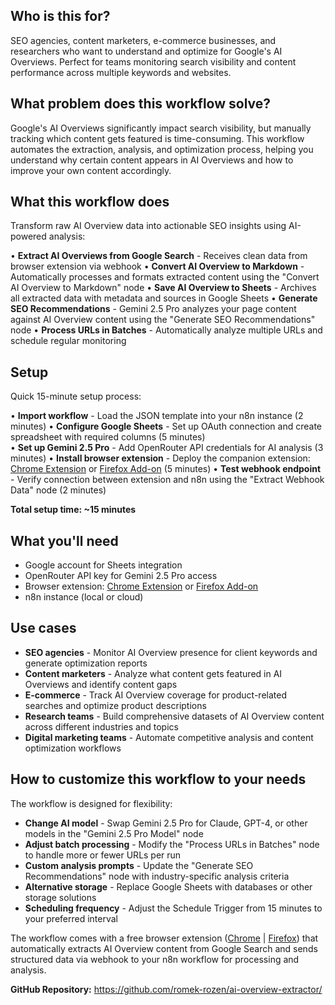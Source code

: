 ## Who is this for?

SEO agencies, content marketers, e-commerce businesses, and researchers who want to understand and optimize for Google's AI Overviews. Perfect for teams monitoring search visibility and content performance across multiple keywords and websites.

## What problem does this workflow solve?

Google's AI Overviews significantly impact search visibility, but manually tracking which content gets featured is time-consuming. This workflow automates the extraction, analysis, and optimization process, helping you understand why certain content appears in AI Overviews and how to improve your own content accordingly.

## What this workflow does

Transform raw AI Overview data into actionable SEO insights using AI-powered analysis:

• **Extract AI Overviews from Google Search** - Receives clean data from browser extension via webhook
• **Convert AI Overview to Markdown** - Automatically processes and formats extracted content using the "Convert AI Overview to Markdown" node
• **Save AI Overview to Sheets** - Archives all extracted data with metadata and sources in Google Sheets
• **Generate SEO Recommendations** - Gemini 2.5 Pro analyzes your page content against AI Overview content using the "Generate SEO Recommendations" node
• **Process URLs in Batches** - Automatically analyze multiple URLs and schedule regular monitoring

## Setup

Quick 15-minute setup process:

• **Import workflow** - Load the JSON template into your n8n instance (2 minutes)
• **Configure Google Sheets** - Set up OAuth connection and create spreadsheet with required columns (5 minutes)  
• **Set up Gemini 2.5 Pro** - Add OpenRouter API credentials for AI analysis (3 minutes)
• **Install browser extension** - Deploy the companion extension: [Chrome Extension](https://chromewebstore.google.com/detail/ai-overview-extractor/cbkdfibgmhicgnmmdanlhnebbgonhjje) or [Firefox Add-on](https://addons.mozilla.org/en-US/firefox/addon/ai-overview-extractor/) (5 minutes)
• **Test webhook endpoint** - Verify connection between extension and n8n using the "Extract Webhook Data" node (2 minutes)

**Total setup time: ~15 minutes**

## What you'll need

- Google account for Sheets integration
- OpenRouter API key for Gemini 2.5 Pro access
- Browser extension: [Chrome Extension](https://chromewebstore.google.com/detail/ai-overview-extractor/cbkdfibgmhicgnmmdanlhnebbgonhjje) or [Firefox Add-on](https://addons.mozilla.org/en-US/firefox/addon/ai-overview-extractor/)
- n8n instance (local or cloud)

## Use cases

- **SEO agencies** - Monitor AI Overview presence for client keywords and generate optimization reports
- **Content marketers** - Analyze what content gets featured in AI Overviews and identify content gaps
- **E-commerce** - Track AI Overview coverage for product-related searches and optimize product descriptions
- **Research teams** - Build comprehensive datasets of AI Overview content across different industries and topics
- **Digital marketing teams** - Automate competitive analysis and content optimization workflows

## How to customize this workflow to your needs

The workflow is designed for flexibility:

- **Change AI model** - Swap Gemini 2.5 Pro for Claude, GPT-4, or other models in the "Gemini 2.5 Pro Model" node
- **Adjust batch processing** - Modify the "Process URLs in Batches" node to handle more or fewer URLs per run
- **Custom analysis prompts** - Update the "Generate SEO Recommendations" node with industry-specific analysis criteria
- **Alternative storage** - Replace Google Sheets with databases or other storage solutions
- **Scheduling frequency** - Adjust the Schedule Trigger from 15 minutes to your preferred interval

The workflow comes with a free browser extension ([Chrome](https://chromewebstore.google.com/detail/ai-overview-extractor/cbkdfibgmhicgnmmdanlhnebbgonhjje) | [Firefox](https://addons.mozilla.org/en-US/firefox/addon/ai-overview-extractor/)) that automatically extracts AI Overview content from Google Search and sends structured data via webhook to your n8n workflow for processing and analysis.

**GitHub Repository:** https://github.com/romek-rozen/ai-overview-extractor/
